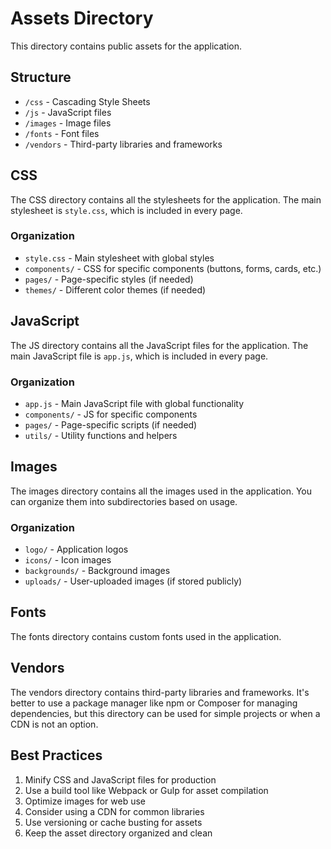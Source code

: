 # Assets Directory

This directory contains public assets for the application.

## Structure

- `/css` - Cascading Style Sheets
- `/js` - JavaScript files
- `/images` - Image files
- `/fonts` - Font files
- `/vendors` - Third-party libraries and frameworks

## CSS

The CSS directory contains all the stylesheets for the application. The main stylesheet is `style.css`, which is included in every page.

### Organization

- `style.css` - Main stylesheet with global styles
- `components/` - CSS for specific components (buttons, forms, cards, etc.)
- `pages/` - Page-specific styles (if needed)
- `themes/` - Different color themes (if needed)

## JavaScript

The JS directory contains all the JavaScript files for the application. The main JavaScript file is `app.js`, which is included in every page.

### Organization

- `app.js` - Main JavaScript file with global functionality
- `components/` - JS for specific components
- `pages/` - Page-specific scripts (if needed)
- `utils/` - Utility functions and helpers

## Images

The images directory contains all the images used in the application. You can organize them into subdirectories based on usage.

### Organization

- `logo/` - Application logos
- `icons/` - Icon images
- `backgrounds/` - Background images
- `uploads/` - User-uploaded images (if stored publicly)

## Fonts

The fonts directory contains custom fonts used in the application.

## Vendors

The vendors directory contains third-party libraries and frameworks. It's better to use a package manager like npm or Composer for managing dependencies, but this directory can be used for simple projects or when a CDN is not an option.

## Best Practices

1. Minify CSS and JavaScript files for production
2. Use a build tool like Webpack or Gulp for asset compilation
3. Optimize images for web use
4. Consider using a CDN for common libraries
5. Use versioning or cache busting for assets
6. Keep the asset directory organized and clean